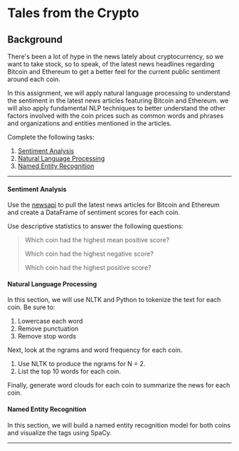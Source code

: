 # Tales from the Crypto

## Background

There's been a lot of hype in the news lately about cryptocurrency, so we want to take stock, so to speak, of the latest news headlines regarding Bitcoin and Ethereum to get a better feel for the current public sentiment around each coin.

In this assignment, we will apply natural language processing to understand the sentiment in the latest news articles featuring Bitcoin and Ethereum. we will also apply fundamental NLP techniques to better understand the other factors involved with the coin prices such as common words and phrases and organizations and entities mentioned in the articles.

Complete the following tasks:

1. [Sentiment Analysis](#Sentiment-Analysis)
2. [Natural Language Processing](#Natural-Language-Processing)
3. [Named Entity Recognition](#Named-Entity-Recognition)

---

#### Sentiment Analysis

Use the [newsapi](https://newsapi.org/) to pull the latest news articles for Bitcoin and Ethereum and create a DataFrame of sentiment scores for each coin.

Use descriptive statistics to answer the following questions:

> Which coin had the highest mean positive score?
>
> Which coin had the highest negative score?
>
> Which coin had the highest positive score?

#### Natural Language Processing

In this section, we will use NLTK and Python to tokenize the text for each coin. Be sure to:

1. Lowercase each word
2. Remove punctuation
3. Remove stop words

Next, look at the ngrams and word frequency for each coin.

1. Use NLTK to produce the ngrams for N = 2.
2. List the top 10 words for each coin.

Finally, generate word clouds for each coin to summarize the news for each coin.



#### Named Entity Recognition

In this section, we will build a named entity recognition model for both coins and visualize the tags using SpaCy.


---
